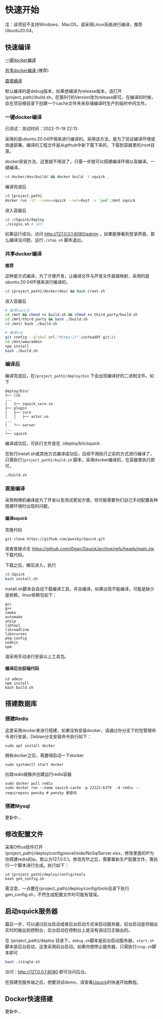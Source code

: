 # 快速开始

注：该项目不支持Windows、MacOS，请采用Linux系统进行编译，推荐Ubuntu20.04。







## 快速编译

[一键docker编译](#一键docker编译)

[共享docker编译 ](#共享docker编译 ) (推荐)

[直接编译](#直接编译)



默认编译的是debug版本，如果想编译为release版本，请打开{project_path}/build.sh，在第8行的Version改为release即可。在编译的时候，会在项目根目录下创建一个cache文件夹来存储编译时生产的临时中间文件。



### 一键docker编译

已测试：测试时间：2022-11-19 22:13

采用的是ubuntu:20.04环境来进行编译的。采用该方法，是为了验证编译环境或快速部署。编译的工程文件是从github中新下载下来的，下载到容器里的/root目录。

docker安装方法，这里就不用说了，只需一步就可以搭建编译环境以及编译。一键编译。

```sh
cd docker/dev/build/ && docker build -t squick .
```

编译完成后

```sh
cd {project_path}
docker run -it --name=squick --net=host -v `pwd`:/mnt squick
```

进入容器后

```sh
cd ~/Squick/deploy
./single.sh # 运行
```

如果运行成功，访问 http://127.0.0.1:8080/admin ，如果能够看到登录界面，那么编译没问题，运行`./stop.sh` 脚本退出。



### 共享docker编译

**推荐**

这种是方式编译，为了方便开发，让编译文件与开发文件直接映射，采用的是ubuntu:20.04环境来进行编译的。

```sh
cd {project_path}/docker/dev/ && bash creat.sh
```

进入容器后

```sh
# 编译squick
cd /mnt && chmod +x build.sh && chmod +x third_party/build.sh
cd /mnt/third_party && bash ./build.sh
cd /mnt/ bash ./build.sh

# 编译vue
git config --global url."https://".insteadOf git://
cd /mnt/www/admin
npm install
bash ./build.sh
```



### 编译后

编译完成后，在`{project_path}/deploy/bin` 下会出现编译好的二进制文件。如下

```
deploy/bin/
├── lib
...
│   ├── squick_core.so
├── plugin
│   ├── core
│   │   ├── actor.so
...
│   └── server
...
└── squick
```

编译成功后，可执行文件是在 ./deploy/bin/squick

在执行install.sh或其他方式编译成功后，后续不用执行之前的方式进行编译了，只需执行`{project_path}/build.sh` 脚本，采用docker编译的，在容器里执行即可。

```bash
./build.sh
```



### 直接编译

采用物理机编译是为了开发以及测试更加方便。但可能需要你们自己手动配置各种搭建环境时出现的问题。

#### 编译squick

克隆代码

```
git clone https://github.com/pwnsky/Squick.git
```

或者直接点击 https://github.com/i0gan/Squick/archive/refs/heads/main.zip 下载代码。

下载之后，解压进入，执行

```bash
cd Squick
bash install.sh
```

install.sh脚本会自动下载编译工具，并且编译，如果出现不能编译，可能是缺少是依赖，linux依赖包如下：

```
gcc
g++
cmake
automake
unzip
libtool
libreadline
libncurses
pkg-config
nodejs
npm
```

请采用手动进行安装以上工具包。

#### 编译后台前端代码

```
cd admin
npm install
bash build.sh
```











## 搭建数据库

### 搭建Redis

这里采用docker来进行搭建，如果没有安装docker，请通过你分支下的包管理命令进行安装，Debian分支安装命令执行如下：

```
sudo apt install docker
```

拥有docker之后，需要得启动一下docker

```
sudo systemctl start docker
```

拉取redis镜像并创建运行redis容器

```
sudo docker pull redis
sudo docker run --name squick-cache -p 22222:6379  -d redis --requirepass pwnsky # pwnsky 是密码
```



### 搭建Mysql

更新中...





## 修改配置文件

采用Office软件打开{project_path}/deploy/config/excel/side/NoSqlServer.xlsx，修改里面的IP为你搭建redis的ip，默认为127.0.0.1。修改完毕之后，需要重新生产配置文件，需执行一个脚本进行生成。执行如下：

```
cd {project_path}/deploy/config/tools
bash gen_config.sh
```

需注意，一点要在{project_path}/deploy/config/tools目录下执行gen_config.sh，不然生成配置文件时可能有错误。



## 启动squick服务器

最后一步，可以通过前台启动或者后台启动方式来启动服务器，前台启动是将输出实时的输出到控制台，后台启动在控制台上是没有调试日志输出的。

在 {project_path}/deploy 目录下，`debug.sh`脚本是前台启动服务器，`start.sh`脚本是后台启动，这里采用前台启动。如果你想停止服务器，只需执行`stop.sh`脚本即可

```bash
bash ./single.sh
```

访问：http://127.0.0.1:8080 即可访问后台。

在搭建完服务端之后，想要测试demo，请查看[Uquick](https://github.com/i0gan/Uquick)的快速开始教程。





## Docker快速搭建

更新中...

